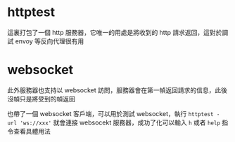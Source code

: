 # httptest

這裏打包了一個 http 服務器，它唯一的用處是將收到的 http 請求返回，這對於調試 envoy 等反向代理很有用

# websocket

此外服務器也支持以 websocket 訪問，服務器會在第一幀返回請求的信息，此後沒幀只是將受到的幀返回

也帶了一個 websocket 客戶端，可以用於測試 websocket，執行 `httptest -url 'ws://xxx'` 就會連接 websocekt 服務器，成功了化可以輸入 `h` 或者 `help` 指令查看具體用法
